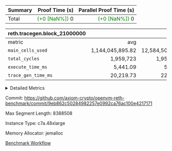 | Summary | Proof Time (s) | Parallel Proof Time (s) |
|:---|---:|---:|
| Total | <span style='color: green'>(+0 [NaN%])</span> 0 | <span style='color: green'>(+0 [NaN%])</span> 0 |


| reth.tracegen.block_21000000 |||||
|:---|---:|---:|---:|---:|
|metric|avg|sum|max|min|
| `main_cells_used     ` |  1,144,045,895.82 |  12,584,504,854 |  1,923,848,581 |  289,652,840 |
| `total_cycles        ` |  1,959,723 |  1,959,723 |  1,959,723 |  1,959,723 |
| `execute_time_ms     ` |  5,441.09 |  59,852 |  8,872 |  418 |
| `trace_gen_time_ms   ` |  20,219.73 |  222,417 |  26,291 |  9,890 |



<details>
<summary>Detailed Metrics</summary>

| group | block_number | segment | trace_gen_time_ms | total_cycles | main_cells_used | execute_time_ms |
| --- | --- | --- | --- | --- | --- | --- |
| reth.tracegen.block_21000000 | 21000000 | 0 | 15,079 |  | 988,377,140 | 6,193 | 
| reth.tracegen.block_21000000 | 21000000 | 1 | 14,281 |  | 986,002,705 | 4,727 | 
| reth.tracegen.block_21000000 | 21000000 | 10 | 17,149 | 1,959,723 | 289,652,840 | 418 | 
| reth.tracegen.block_21000000 | 21000000 | 2 | 16,607 |  | 986,895,653 | 5,623 | 
| reth.tracegen.block_21000000 | 21000000 | 3 | 9,890 |  | 1,427,349,083 | 1,510 | 
| reth.tracegen.block_21000000 | 21000000 | 4 | 26,291 |  | 1,355,497,680 | 8,872 | 
| reth.tracegen.block_21000000 | 21000000 | 5 | 22,402 |  | 1,089,644,481 | 5,699 | 
| reth.tracegen.block_21000000 | 21000000 | 6 | 25,465 |  | 1,150,617,381 | 7,243 | 
| reth.tracegen.block_21000000 | 21000000 | 7 | 23,433 |  | 1,108,603,086 | 7,356 | 
| reth.tracegen.block_21000000 | 21000000 | 8 | 26,133 |  | 1,278,016,224 | 7,514 | 
| reth.tracegen.block_21000000 | 21000000 | 9 | 25,687 |  | 1,923,848,581 | 4,697 | 

</details>


Commit: https://github.com/axiom-crypto/openvm-reth-benchmark/commit/9eb862c50284982257e0992ca76ac100e4217171

Max Segment Length: 8388508

Instance Type: c7a.48xlarge

Memory Allocator: jemalloc

[Benchmark Workflow](https://github.com/axiom-crypto/openvm-reth-benchmark/actions/runs/13086450020)
